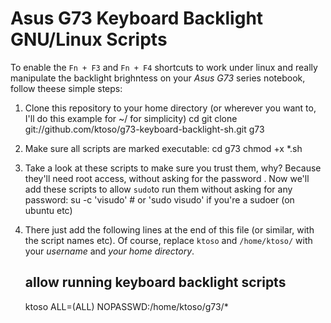 Asus G73 Keyboard Backlight GNU/Linux Scripts
=============================================
To enable the `Fn + F3` and `Fn + F4` shortcuts to work under linux and really
manipulate the backlight brighntess on your *Asus G73* series notebook, follow theese simple steps:

1. Clone this repository to your home directory (or wherever you want to, I'll do this example for ~/ for simplicity)
     cd 
     git clone git://github.com/ktoso/g73-keyboard-backlight-sh.git g73

2. Make sure all scripts are marked executable:
     cd g73
     chmod +x *.sh

3. Take a look at these scripts to make sure you trust them, why? Because they'll need root access, without asking for the password  . Now we'll add these scripts to allow `sudo`to run them without asking for any password:
    su -c 'visudo' # or 'sudo visudo' if you're a sudoer (on ubuntu etc)

4. There just add the following lines at the end of this file (or similar, with the script names etc). Of course, replace `ktoso` and `/home/ktoso/` with your *username* and *your home directory*.
    ## allow running keyboard backlight scripts
    ktoso ALL=(ALL) NOPASSWD:/home/ktoso/g73/*
